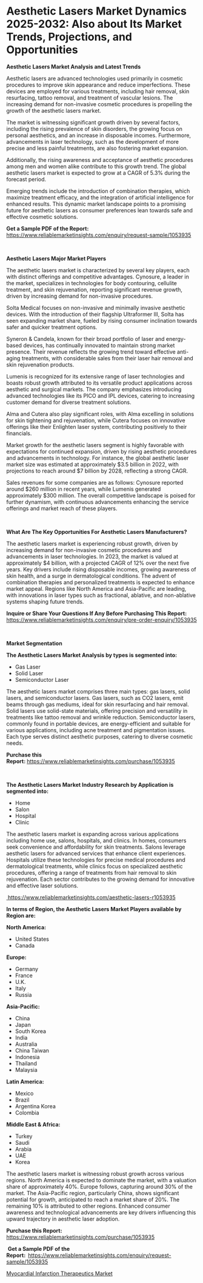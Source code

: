 <p><h1>Aesthetic Lasers Market Dynamics 2025-2032: Also about Its Market Trends, Projections, and Opportunities</h1></p><p><strong>Aesthetic Lasers Market Analysis and Latest Trends</strong></p>
<p><p>Aesthetic lasers are advanced technologies used primarily in cosmetic procedures to improve skin appearance and reduce imperfections. These devices are employed for various treatments, including hair removal, skin resurfacing, tattoo removal, and treatment of vascular lesions. The increasing demand for non-invasive cosmetic procedures is propelling the growth of the aesthetic lasers market.</p><p>The market is witnessing significant growth driven by several factors, including the rising prevalence of skin disorders, the growing focus on personal aesthetics, and an increase in disposable incomes. Furthermore, advancements in laser technology, such as the development of more precise and less painful treatments, are also fostering market expansion. </p><p>Additionally, the rising awareness and acceptance of aesthetic procedures among men and women alike contribute to this growth trend. The global aesthetic lasers market is expected to grow at a CAGR of 5.3% during the forecast period. </p><p>Emerging trends include the introduction of combination therapies, which maximize treatment efficacy, and the integration of artificial intelligence for enhanced results. This dynamic market landscape points to a promising future for aesthetic lasers as consumer preferences lean towards safe and effective cosmetic solutions.</p></p>
<p><strong>Get a Sample PDF of the Report:&nbsp;</strong> <a href="https://www.reliablemarketinsights.com/enquiry/request-sample/1053935?utm_campaign=2660&utm_medium=2&utm_source=Github&utm_content=ia&utm_term=03032025&utm_id=aesthetic-lasers">https://www.reliablemarketinsights.com/enquiry/request-sample/1053935</a></p>
<p>&nbsp;</p>
<p><strong>Aesthetic Lasers Major Market Players</strong></p>
<p><p>The aesthetic lasers market is characterized by several key players, each with distinct offerings and competitive advantages. Cynosure, a leader in the market, specializes in technologies for body contouring, cellulite treatment, and skin rejuvenation, reporting significant revenue growth, driven by increasing demand for non-invasive procedures.</p><p>Solta Medical focuses on non-invasive and minimally invasive aesthetic devices. With the introduction of their flagship Ultraformer III, Solta has seen expanding market share, fueled by rising consumer inclination towards safer and quicker treatment options.</p><p>Syneron & Candela, known for their broad portfolio of laser and energy-based devices, has continually innovated to maintain strong market presence. Their revenue reflects the growing trend toward effective anti-aging treatments, with considerable sales from their laser hair removal and skin rejuvenation products.</p><p>Lumenis is recognized for its extensive range of laser technologies and boasts robust growth attributed to its versatile product applications across aesthetic and surgical markets. The company emphasizes introducing advanced technologies like its PICO and IPL devices, catering to increasing customer demand for diverse treatment solutions.</p><p>Alma and Cutera also play significant roles, with Alma excelling in solutions for skin tightening and rejuvenation, while Cutera focuses on innovative offerings like their Enlighten laser system, contributing positively to their financials.</p><p>Market growth for the aesthetic lasers segment is highly favorable with expectations for continued expansion, driven by rising aesthetic procedures and advancements in technology. For instance, the global aesthetic laser market size was estimated at approximately $3.5 billion in 2022, with projections to reach around $7 billion by 2028, reflecting a strong CAGR.</p><p>Sales revenues for some companies are as follows: Cynosure reported around $260 million in recent years, while Lumenis generated approximately $300 million. The overall competitive landscape is poised for further dynamism, with continuous advancements enhancing the service offerings and market reach of these players.</p></p>
<p>&nbsp;</p>
<p><strong>What Are The Key Opportunities For Aesthetic Lasers Manufacturers?</strong></p>
<p><p>The aesthetic lasers market is experiencing robust growth, driven by increasing demand for non-invasive cosmetic procedures and advancements in laser technologies. In 2023, the market is valued at approximately $4 billion, with a projected CAGR of 12% over the next five years. Key drivers include rising disposable incomes, growing awareness of skin health, and a surge in dermatological conditions. The advent of combination therapies and personalized treatments is expected to enhance market appeal. Regions like North America and Asia-Pacific are leading, with innovations in laser types such as fractional, ablative, and non-ablative systems shaping future trends.</p></p>
<p><strong>Inquire or Share Your Questions If Any Before Purchasing This Report:</strong> <a href="https://www.reliablemarketinsights.com/enquiry/pre-order-enquiry/1053935?utm_campaign=2660&utm_medium=2&utm_source=Github&utm_content=ia&utm_term=03032025&utm_id=aesthetic-lasers">https://www.reliablemarketinsights.com/enquiry/pre-order-enquiry/1053935</a></p>
<p>&nbsp;</p>
<p><strong>Market Segmentation</strong></p>
<p><strong>The Aesthetic Lasers Market Analysis by types is segmented into:</strong></p>
<p><ul><li>Gas Laser</li><li>Solid Laser</li><li>Semiconductor Laser</li></ul></p>
<p><p>The aesthetic lasers market comprises three main types: gas lasers, solid lasers, and semiconductor lasers. Gas lasers, such as CO2 lasers, emit beams through gas mediums, ideal for skin resurfacing and hair removal. Solid lasers use solid-state materials, offering precision and versatility in treatments like tattoo removal and wrinkle reduction. Semiconductor lasers, commonly found in portable devices, are energy-efficient and suitable for various applications, including acne treatment and pigmentation issues. Each type serves distinct aesthetic purposes, catering to diverse cosmetic needs.</p></p>
<p><strong>Purchase this Report:&nbsp;</strong><a href="https://www.reliablemarketinsights.com/purchase/1053935?utm_campaign=2660&utm_medium=2&utm_source=Github&utm_content=ia&utm_term=03032025&utm_id=aesthetic-lasers">https://www.reliablemarketinsights.com/purchase/1053935</a></p>
<p>&nbsp;</p>
<p><strong>The Aesthetic Lasers Market Industry Research by Application is segmented into:</strong></p>
<p><ul><li>Home</li><li>Salon</li><li>Hospital</li><li>Clinic</li></ul></p>
<p><p>The aesthetic lasers market is expanding across various applications including home use, salons, hospitals, and clinics. In homes, consumers seek convenience and affordability for skin treatments. Salons leverage aesthetic lasers for advanced services that enhance client experiences. Hospitals utilize these technologies for precise medical procedures and dermatological treatments, while clinics focus on specialized aesthetic procedures, offering a range of treatments from hair removal to skin rejuvenation. Each sector contributes to the growing demand for innovative and effective laser solutions.</p></p>
<p><a href="https://www.reliablemarketinsights.com/aesthetic-lasers-r1053935?utm_campaign=2660&utm_medium=2&utm_source=Github&utm_content=ia&utm_term=03032025&utm_id=aesthetic-lasers">&nbsp;https://www.reliablemarketinsights.com/aesthetic-lasers-r1053935</a></p>
<p><strong>In terms of Region, the Aesthetic Lasers Market Players available by Region are:</strong></p>
<p>
    <p> <strong> North America: </strong>
        <ul>
            <li>United States</li>
            <li>Canada</li>
        </ul>
        </p> 
    <p> <strong> Europe: </strong>
        <ul>
            <li>Germany</li>
            <li>France</li>
            <li>U.K.</li>
            <li>Italy</li>
            <li>Russia</li>
        </ul>
        </p> 
    <p> <strong> Asia-Pacific: </strong>
        <ul>
            <li>China</li>
            <li>Japan</li>
            <li>South Korea</li>
            <li>India</li>
            <li>Australia</li>
            <li>China Taiwan</li>
            <li>Indonesia</li>
            <li>Thailand</li>
            <li>Malaysia</li>
        </ul>
        </p> 
    <p> <strong> Latin America: </strong>
        <ul>
            <li>Mexico</li>
            <li>Brazil</li>
            <li>Argentina Korea</li>
            <li>Colombia</li>
        </ul>
        </p> 
    <p> <strong> Middle East & Africa: </strong>
        <ul>
            <li>Turkey</li>
            <li>Saudi</li>
            <li>Arabia</li>
            <li>UAE</li>
            <li>Korea</li>
        </ul>
    </p>
    </p>
<p><p>The aesthetic lasers market is witnessing robust growth across various regions. North America is expected to dominate the market, with a valuation share of approximately 40%. Europe follows, capturing around 30% of the market. The Asia-Pacific region, particularly China, shows significant potential for growth, anticipated to reach a market share of 20%. The remaining 10% is attributed to other regions. Enhanced consumer awareness and technological advancements are key drivers influencing this upward trajectory in aesthetic laser adoption.</p></p>
<p><strong>Purchase this Report: </strong><a href="https://www.reliablemarketinsights.com/purchase/1053935?utm_campaign=2660&utm_medium=2&utm_source=Github&utm_content=ia&utm_term=03032025&utm_id=aesthetic-lasers">https://www.reliablemarketinsights.com/purchase/1053935</a></p>
<p>&nbsp;<strong>Get a Sample PDF of the Report:&nbsp;&nbsp;</strong><a href="https://www.reliablemarketinsights.com/enquiry/request-sample/1053935?utm_campaign=2660&utm_medium=2&utm_source=Github&utm_content=ia&utm_term=03032025&utm_id=aesthetic-lasers">https://www.reliablemarketinsights.com/enquiry/request-sample/1053935</a></p>
<p><strong></strong></p>
<p><p><a href="https://github.com/stephaniwo144/Market-Research-Report-List-1/blob/main/myocardial-infarction-therapeutics-market.md?utm_campaign=2660&utm_medium=2&utm_source=Github&utm_content=ia&utm_term=03032025&utm_id=aesthetic-lasers">Myocardial Infarction Therapeutics Market</a></p></p>